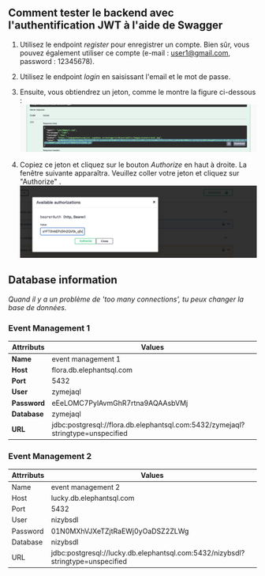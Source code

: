 ## Comment tester le backend avec l'authentification JWT à l'aide de Swagger

1. Utilisez le endpoint *register* pour enregistrer un compte. Bien sûr, vous pouvez également
   utiliser ce compte (e-mail : user1@gmail.com, password : 12345678).

2. Utilisez le endpoint *login* en saisissant l'email et le mot de passe.

3. Ensuite, vous obtiendrez un jeton, comme le montre la figure
   ci-dessous :    ![Exemple de jeton JWT](Images/token.png)

4. Copiez ce jeton et cliquez sur le bouton *Authorize* en haut à droite. La fenêtre suivante
   apparaîtra. Veuillez coller votre jeton et cliquez sur "Authorize"
   . ![Authentification](Images/Authorize.png)

## Database information

*Quand il y a un problème de 'too many connections', tu peux changer la base de données.*

### Event Management 1

| Attrributs           | Values                                                   |
|----------------|----------------------------------------------------------|
| **Name**       | event management 1                                       |
| **Host**       | flora.db.elephantsql.com                                 |
| **Port**       | 5432                                                     |
| **User**       | zymejaql                                                 |
| **Password**   | eEeLOMC7PylAvmGhR7rtna9AQAAsbVMj                         |
| **Database**   | zymejaql                                                 |
| **URL**        | jdbc:postgresql://flora.db.elephantsql.com:5432/zymejaql?stringtype=unspecified |

### Event Management 2

| Attrributs | Values                                                                          |
|------------|---------------------------------------------------------------------------------|
| Name       | event management 2                                                              |
| Host       | lucky.db.elephantsql.com                                                        |
| Port       | 5432                                                                            |
| User       | nizybsdl                                                                        |
| Password   | 01N0MXhVJXeTZjtRaEWj0yOaDSZ2ZLWg                                                |
| Database   | nizybsdl                                                                        |
| URL        | jdbc:postgresql://lucky.db.elephantsql.com:5432/nizybsdl?stringtype=unspecified |
